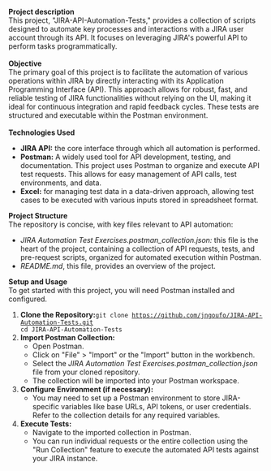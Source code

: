 **Project description**<br>This project, "JIRA-API-Automation-Tests," provides a collection of scripts designed to automate key processes and interactions with a JIRA user account through its API. It focuses on leveraging JIRA's powerful API to perform tasks programmatically.<br><br>**Objective**<br>The primary goal of this project is to facilitate the automation of various operations within JIRA by directly interacting with its Application Programming Interface (API). This approach allows for robust, fast, and reliable testing of JIRA functionalities without relying on the UI, making it ideal for continuous integration and rapid feedback cycles. These tests are structured and executable within the Postman environment.<br><br>**Technologies Used**<br><ul><li><b>JIRA API:</b> the core interface through which all automation is performed.</li><li><b>Postman:</b> A widely used tool for API development, testing, and documentation. This project uses Postman to organize and execute API test requests. This allows for easy management of API calls, test environments, and data.</li><li><b>Excel:</b> for managing test data in a data-driven approach, allowing test cases to be executed with various inputs stored in spreadsheet format.</li></ul><b>Project Structure</b><br>The repository is concise, with key files relevant to API automation:<ul><li><i>JIRA Automation Test Exercises.postman_collection.json:</i> this file is the heart of the project, containing a collection of API requests, tests, and pre-request scripts, organized for automated execution within Postman.</li><li><i>README.md</i>, this file, provides an overview of the project.</li></ul>**Setup and Usage**<br>To get started with this project, you will need Postman installed and configured.<ol><li><b>Clone the Repository:</b><code>git clone https://github.com/jngoufo/JIRA-API-Automation-Tests.git cd JIRA-API-Automation-Tests</code></li><li><b>Import Postman Collection:</b><ul><li>Open Postman.</li><li>Click on "File" > "Import" or the "Import" button in the workbench.</li><li>Select the <i>JIRA Automation Test Exercises.postman_collection.json</i> file from your cloned repository.</li><li>The collection will be imported into your Postman workspace.</li></ul><li><b>Configure Environment (if necessary):</b> <ul><li>You may need to set up a Postman environment to store JIRA-specific variables like base URLs, API tokens, or user credentials. Refer to the collection details for any required variables.</li></ul><li><b>Execute Tests:</b><ul></li><li>Navigate to the imported collection in Postman.</li><li>You can run individual requests or the entire collection using the "Run Collection" feature to execute the automated API tests against your JIRA instance.</li></ul></ol>
